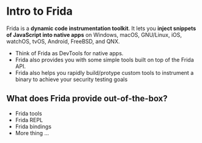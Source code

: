# Intro to Frida

Frida is a **dynamic code instrumentation toolkit**. It lets you **inject snippets of JavaScript into native apps** on Windows, macOS, GNU/Linux, iOS, watchOS, tvOS, Android, FreeBSD, and QNX. 

- Think of Frida as DevTools for native apps.
- Frida also provides you with some simple tools built on top of the Frida API.
- Frida also helps you rapidly build/protype custom tools to instrument a binary to achieve your security testing goals

## What does Frida provide out-of-the-box?

- Frida tools
- Frida REPL 
- Frida bindings
- More thing ...
